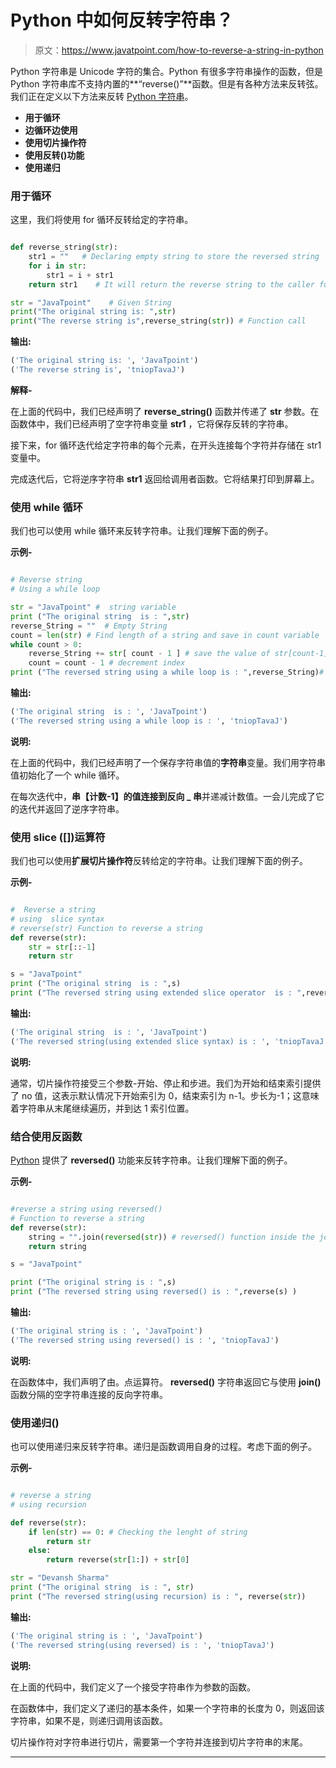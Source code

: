 # Python 中如何反转字符串？

> 原文：<https://www.javatpoint.com/how-to-reverse-a-string-in-python>

Python 字符串是 Unicode 字符的集合。Python 有很多字符串操作的函数，但是 Python 字符串库不支持内置的**“reverse()”**函数。但是有各种方法来反转弦。我们正在定义以下方法来反转 [Python 字符串](https://www.javatpoint.com/python-strings)。

*   **用于循环**
*   **边循环边使用**
*   **使用切片操作符**
*   **使用反转()功能**
*   **使用递归**

### 用于循环

这里，我们将使用 for 循环反转给定的字符串。

```py

def reverse_string(str):
    str1 = ""   # Declaring empty string to store the reversed string
    for i in str:
        str1 = i + str1
    return str1    # It will return the reverse string to the caller function

str = "JavaTpoint"    # Given String     
print("The original string is: ",str)
print("The reverse string is",reverse_string(str)) # Function call

```

**输出:**

```py
('The original string is: ', 'JavaTpoint')
('The reverse string is', 'tniopTavaJ')

```

**解释-**

在上面的代码中，我们已经声明了 **reverse_string()** 函数并传递了 **str** 参数。在函数体中，我们已经声明了空字符串变量 **str1** ，它将保存反转的字符串。

接下来，for 循环迭代给定字符串的每个元素，在开头连接每个字符并存储在 str1 变量中。

完成迭代后，它将逆序字符串 **str1** 返回给调用者函数。它将结果打印到屏幕上。

### 使用 while 循环

我们也可以使用 while 循环来反转字符串。让我们理解下面的例子。

**示例-**

```py

# Reverse string
# Using a while loop

str = "JavaTpoint" #  string variable
print ("The original string  is : ",str) 
reverse_String = ""  # Empty String
count = len(str) # Find length of a string and save in count variable
while count > 0: 
    reverse_String += str[ count - 1 ] # save the value of str[count-1] in reverseString
    count = count - 1 # decrement index
print ("The reversed string using a while loop is : ",reverse_String)# reversed string

```

**输出:**

```py
('The original string  is : ', 'JavaTpoint')
('The reversed string using a while loop is : ', 'tniopTavaJ')

```

**说明:**

在上面的代码中，我们已经声明了一个保存字符串值的**字符串**变量。我们用字符串值初始化了一个 while 循环。

在每次迭代中，**串【计数-1】**的值连接到**反向 _ 串**并递减计数值。一会儿完成了它的迭代并返回了逆序字符串。

### 使用 slice ([])运算符

我们也可以使用**扩展切片操作符**反转给定的字符串。让我们理解下面的例子。

**示例-**

```py

#  Reverse a string  
# using  slice syntax 
# reverse(str) Function to reverse a string 
def reverse(str): 
    str = str[::-1] 
    return str 

s = "JavaTpoint"
print ("The original string  is : ",s) 
print ("The reversed string using extended slice operator  is : ",reverse(s))

```

**输出:**

```py
('The original string  is : ', 'JavaTpoint')
('The reversed string(using extended slice syntax) is : ', 'tniopTavaJ')

```

**说明:**

通常，切片操作符接受三个参数-开始、停止和步进。我们为开始和结束索引提供了 no 值，这表示默认情况下开始索引为 0，结束索引为 n-1。步长为-1；这意味着字符串从末尾继续遍历，并到达 1 索引位置。

### 结合使用反函数

[Python](https://www.javatpoint.com/python-tutorial) 提供了 **reversed()** 功能来反转字符串。让我们理解下面的例子。

**示例-**

```py

#reverse a string using reversed() 
# Function to reverse a string 
def reverse(str): 
	string = "".join(reversed(str)) # reversed() function inside the join() function
	return string 

s = "JavaTpoint"

print ("The original string is : ",s) 
print ("The reversed string using reversed() is : ",reverse(s) )

```

**输出:**

```py
('The original string is : ', 'JavaTpoint')
('The reversed string using reversed() is : ', 'tniopTavaJ')

```

**说明:**

在函数体中，我们声明了由。点运算符。 **reversed()** 字符串返回它与使用 **join()** 函数分隔的空字符串连接的反向字符串。

### 使用递归()

也可以使用递归来反转字符串。递归是函数调用自身的过程。考虑下面的例子。

**示例-**

```py

# reverse a string  
# using recursion 

def reverse(str): 
    if len(str) == 0: # Checking the lenght of string
        return str 
    else: 
        return reverse(str[1:]) + str[0] 

str = "Devansh Sharma" 
print ("The original string  is : ", str)   
print ("The reversed string(using recursion) is : ", reverse(str))

```

**输出:**

```py
('The original string is : ', 'JavaTpoint')
('The reversed string(using reversed) is : ', 'tniopTavaJ')

```

**说明:**

在上面的代码中，我们定义了一个接受字符串作为参数的函数。

在函数体中，我们定义了递归的基本条件，如果一个字符串的长度为 0，则返回该字符串，如果不是，则递归调用该函数。

切片操作符对字符串进行切片，需要第一个字符并连接到切片字符串的末尾。

* * *